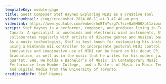 ```yaml
---
templateKey: module-page
title: Guest Composer Stef Haynes Exploring MIDI as a Creative Tool
videothumbnail: /img/screenshot-2024-06-11-at-3.47.48-am.png
videolink: https://www.youtube.com/embed/hnBTnYvrg7c?si=0aNH06Xpt1xioxnD
script: Stef Haynes is a performer, composer, and producer living in Toronto,
  Canada. A specialist in woodwinds and electronic wind instruments, Stef
  collaborates regularly with artists of diverse genres and musical backgrounds.
  As a music technologist, Stef is best known for customizing his instruments by
  using a Nintendo Wii controller to incorporate gestural MIDI control. His
  innovative and imaginative use of MIDI can be heard on his debut EP,
  Gradualism, as well as in the music that he writes for his modern jazz fusion
  quartet, SHQ. He holds a Bachelor’s of Music  in Contemporary Music
  Performance from Humber College,  and a Masters of Music in Music Technology
  and Digital Media from the University of Toronto.
creditandinfo: Stef Haynes
---
```

